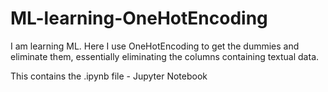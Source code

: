 # ML-learning-OneHotEncoding

I am learning ML. Here I use OneHotEncoding to get the dummies and eliminate them, essentially eliminating the columns containing textual data.

This contains the .ipynb file - Jupyter Notebook
